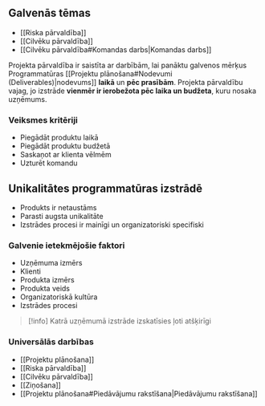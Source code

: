 ## Galvenās tēmas
- [[Riska pārvaldība]]
- [[Cilvēku pārvaldība]]
- [[Cilvēku pārvaldība#Komandas darbs|Komandas darbs]]

Projekta pārvaldība ir saistīta ar darbībām, lai panāktu galvenos mērķus Programmatūras [[Projektu plānošana#Nodevumi (Deliverables)|nodevums]] **laikā** un **pēc prasībām**. Projekta pārvaldību vajag, jo izstrāde **vienmēr ir ierobežota pēc laika un budžeta**, kuru nosaka uzņēmums.

### Veiksmes kritēriji
- Piegādāt produktu laikā
- Piegādāt produktu budžetā
- Saskaņot ar klienta vēlmēm
- Uzturēt komandu

## Unikalitātes programmatūras izstrādē
- Produkts ir netaustāms
- Parasti augsta unikalitāte
- Izstrādes procesi ir mainīgi un organizatoriski specifiski
### Galvenie ietekmējošie faktori
- Uzņēmuma izmērs
- Klienti
- Produkta izmērs
- Produkta veids
- Organizatoriskā kultūra
- Izstrādes procesi
> [!info]
> Katrā uzņēmumā izstrāde izskatīsies ļoti atšķirīgi

### Universālās darbības
- [[Projektu plānošana]]
- [[Riska pārvaldība]]
- [[Cilvēku pārvaldība]]
- [[Ziņošana]]
- [[Projektu plānošana#Piedāvājumu rakstīšana|Piedāvājumu rakstīšana]]


